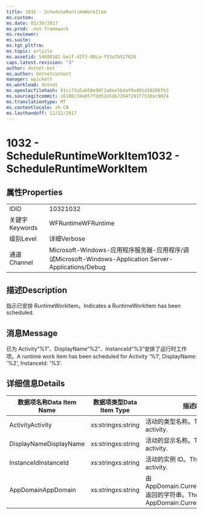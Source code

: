```yaml
---
title: 1032 - ScheduleRuntimeWorkItem
ms.custom: 
ms.date: 03/30/2017
ms.prod: .net-framework
ms.reviewer: 
ms.suite: 
ms.tgt_pltfrm: 
ms.topic: article
ms.assetid: 54688101-becf-42f3-80ca-f53a7b527620
caps.latest.revision: "3"
author: dotnet-bot
ms.author: dotnetcontent
manager: wpickett
ms.workload: dotnet
ms.openlocfilehash: 81cc73a5ab58e90f1a0ee5bdaf9a491d20206fb3
ms.sourcegitcommit: 16186c34a957fdd52e5db7294f291f7530ac9d24
ms.translationtype: MT
ms.contentlocale: zh-CN
ms.lasthandoff: 12/22/2017
---
```

# <a name="1032---scheduleruntimeworkitem"></a><span data-ttu-id="dab20-102">1032 - ScheduleRuntimeWorkItem</span><span class="sxs-lookup"><span data-stu-id="dab20-102">1032 - ScheduleRuntimeWorkItem</span></span>
## <a name="properties"></a><span data-ttu-id="dab20-103">属性</span><span class="sxs-lookup"><span data-stu-id="dab20-103">Properties</span></span>  
  
|||  
|-|-|  
|<span data-ttu-id="dab20-104">ID</span><span class="sxs-lookup"><span data-stu-id="dab20-104">ID</span></span>|<span data-ttu-id="dab20-105">1032</span><span class="sxs-lookup"><span data-stu-id="dab20-105">1032</span></span>|  
|<span data-ttu-id="dab20-106">关键字</span><span class="sxs-lookup"><span data-stu-id="dab20-106">Keywords</span></span>|<span data-ttu-id="dab20-107">WFRuntime</span><span class="sxs-lookup"><span data-stu-id="dab20-107">WFRuntime</span></span>|  
|<span data-ttu-id="dab20-108">级别</span><span class="sxs-lookup"><span data-stu-id="dab20-108">Level</span></span>|<span data-ttu-id="dab20-109">详细</span><span class="sxs-lookup"><span data-stu-id="dab20-109">Verbose</span></span>|  
|<span data-ttu-id="dab20-110">通道</span><span class="sxs-lookup"><span data-stu-id="dab20-110">Channel</span></span>|<span data-ttu-id="dab20-111">Microsoft-Windows-应用程序服务器-应用程序/调试</span><span class="sxs-lookup"><span data-stu-id="dab20-111">Microsoft-Windows-Application Server-Applications/Debug</span></span>|  
  
## <a name="description"></a><span data-ttu-id="dab20-112">描述</span><span class="sxs-lookup"><span data-stu-id="dab20-112">Description</span></span>  
 <span data-ttu-id="dab20-113">指示已安排 RuntimeWorkItem。</span><span class="sxs-lookup"><span data-stu-id="dab20-113">Indicates a RuntimeWorkItem has been scheduled.</span></span>  
  
## <a name="message"></a><span data-ttu-id="dab20-114">消息</span><span class="sxs-lookup"><span data-stu-id="dab20-114">Message</span></span>  
 <span data-ttu-id="dab20-115">已为 Activity“%1”、DisplayName“%2”、InstanceId“%3”安排了运行时工作项。</span><span class="sxs-lookup"><span data-stu-id="dab20-115">A runtime work item has been scheduled for Activity '%1', DisplayName: '%2', InstanceId: '%3'.</span></span>  
  
## <a name="details"></a><span data-ttu-id="dab20-116">详细信息</span><span class="sxs-lookup"><span data-stu-id="dab20-116">Details</span></span>  
  
|<span data-ttu-id="dab20-117">数据项名称</span><span class="sxs-lookup"><span data-stu-id="dab20-117">Data Item Name</span></span>|<span data-ttu-id="dab20-118">数据项类型</span><span class="sxs-lookup"><span data-stu-id="dab20-118">Data Item Type</span></span>|<span data-ttu-id="dab20-119">描述</span><span class="sxs-lookup"><span data-stu-id="dab20-119">Description</span></span>|  
|--------------------|--------------------|-----------------|  
|<span data-ttu-id="dab20-120">Activity</span><span class="sxs-lookup"><span data-stu-id="dab20-120">Activity</span></span>|<span data-ttu-id="dab20-121">xs:string</span><span class="sxs-lookup"><span data-stu-id="dab20-121">xs:string</span></span>|<span data-ttu-id="dab20-122">活动的类型名称。</span><span class="sxs-lookup"><span data-stu-id="dab20-122">The type name of the activity.</span></span>|  
|<span data-ttu-id="dab20-123">DisplayName</span><span class="sxs-lookup"><span data-stu-id="dab20-123">DisplayName</span></span>|<span data-ttu-id="dab20-124">xs:string</span><span class="sxs-lookup"><span data-stu-id="dab20-124">xs:string</span></span>|<span data-ttu-id="dab20-125">活动的显示名称。</span><span class="sxs-lookup"><span data-stu-id="dab20-125">The display name of the activity.</span></span>|  
|<span data-ttu-id="dab20-126">InstanceId</span><span class="sxs-lookup"><span data-stu-id="dab20-126">InstanceId</span></span>|<span data-ttu-id="dab20-127">xs:string</span><span class="sxs-lookup"><span data-stu-id="dab20-127">xs:string</span></span>|<span data-ttu-id="dab20-128">活动的实例 ID。</span><span class="sxs-lookup"><span data-stu-id="dab20-128">The instance id of the activity.</span></span>|  
|<span data-ttu-id="dab20-129">AppDomain</span><span class="sxs-lookup"><span data-stu-id="dab20-129">AppDomain</span></span>|<span data-ttu-id="dab20-130">xs:string</span><span class="sxs-lookup"><span data-stu-id="dab20-130">xs:string</span></span>|<span data-ttu-id="dab20-131">由 AppDomain.CurrentDomain.FriendlyName 返回的字符串。</span><span class="sxs-lookup"><span data-stu-id="dab20-131">The string returned by AppDomain.CurrentDomain.FriendlyName.</span></span>|
